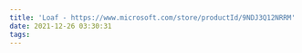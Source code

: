 ```yaml
---
title: 'Loaf - https://www.microsoft.com/store/productId/9NDJ3Q12NRRM'
date: 2021-12-26 03:30:31
tags:
---
```

